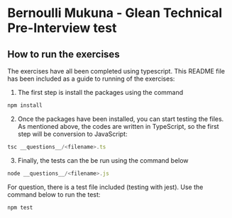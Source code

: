 # Bernoulli Mukuna - Glean Technical Pre-Interview test

## How to run the exercises
The exercises have all been completed using typescript. This README file has been included as a guide
to running of the exercises:

1. The first step is install the packages using the command
```js
npm install
```

2. Once the packages have been installed, you can start testing the files. As mentioned above, the codes
are written in TypeScript, so the first step will be conversion to JavaScript:
```js
tsc __questions__/<filename>.ts
```

3. Finally, the tests can the be run using the command below
```js
node __questions__/<filename>.js
```

For question, there is a test file included (testing with jest). Use the command below to run the test:
```js
npm test
```